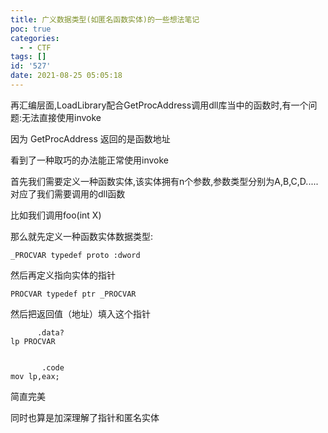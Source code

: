 ```yaml
---
title: 广义数据类型(如匿名函数实体)的一些想法笔记
poc: true
categories:
  - - CTF
tags: []
id: '527'
date: 2021-08-25 05:05:18
---
```


再汇编层面,LoadLibrary配合GetProcAddress调用dll库当中的函数时,有一个问题:无法直接使用invoke

因为 GetProcAddress 返回的是函数地址

看到了一种取巧的办法能正常使用invoke

首先我们需要定义一种函数实体,该实体拥有n个参数,参数类型分别为A,B,C,D.....对应了我们需要调用的dll函数

比如我们调用foo(int X)

那么就先定义一种函数实体数据类型:

```
_PROCVAR typedef proto :dword
```

然后再定义指向实体的指针

```
PROCVAR typedef ptr _PROCVAR
```

然后把返回值（地址）填入这个指针

```
      .data?
lp PROCVAR


       .code
mov lp,eax;
```

简直完美

同时也算是加深理解了指针和匿名实体